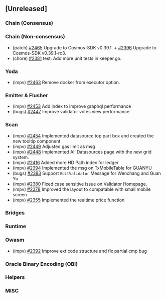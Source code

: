 <!--
(feat): New feature
(impv): Improvement / Enhancement
(docs): Documentation
(bugs): Bug fixes
(chore): Chore/cleanup work
-->

## [Unreleased]

### Chain (Consensus)

### Chain (Non-consensus)

- (patch) [\#2465](https://github.com/bandprotocol/bandchain/pull/2465) Upgrade to Cosmos-SDK v0.39.1. + [\#2396](https://github.com/bandprotocol/bandchain/pull/2396) Upgrade to Cosmos-SDK v0.39.1-rc3.
- (chore) [\#2381](https://github.com/bandprotocol/bandchain/pull/2381) test: Add more unit tests in keeper.go.

### Yoda

- (impv) [\#2463](https://github.com/bandprotocol/bandchain/pull/2463) Remove docker from executor option.

### Emitter & Flusher

- (impv) [\#2453](https://github.com/bandprotocol/bandchain/pull/2453) Add index to improve graphql performance
- (bugs) [\#2447](https://github.com/bandprotocol/bandchain/pull/2447) Improve validator votes view performance

### Scan

- (impv) [\#2454](https://github.com/bandprotocol/bandchain/pull/2454) Implemented datasource top part box and created the new tooltip component
- (impv) [\#2449](https://github.com/bandprotocol/bandchain/pull/2449) Adjusted gas limit as msg
- (impv) [\#2448](https://github.com/bandprotocol/bandchain/pull/2448) Implemented All Datasources page with the new grid system.
- (impv) [\#2416](https://github.com/bandprotocol/bandchain/pull/2416) Added more HD Path index for ledger
- (impv) [\#2394](https://github.com/bandprotocol/bandchain/pull/2394) Implemented the msg on TxMobileTable for GUANYU
- (bugs) [\#2383](https://github.com/bandprotocol/bandchain/pull/2383) Support `EditValidator` Message for Wenchang and Guan Yu
- (impv) [\#2380](https://github.com/bandprotocol/bandchain/pull/2380) Fixed case sensitive issue on Validator Homepage.
- (impv) [\#2378](https://github.com/bandprotocol/bandchain/pull/2378) Improved the layout to compatable with small mobile screen
- (impv) [\#2355](https://github.com/bandprotocol/bandchain/pull/2355) Implemented the realtime price function

### Bridges

### Runtime

### Owasm

- (impv) [\#2392](https://github.com/bandprotocol/bandchain/pull/2392) Improve ext code structure and fix partial cmp bug

### Oracle Binary Encoding (OBI)

### Helpers

### MISC
